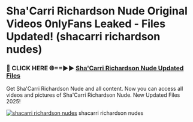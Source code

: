 # Sha'Carri Richardson Nude Original Videos 0nlyFans Leaked - Files Updated! (shacarri richardson nudes)

<h3>🔴 CLICK HERE 🌐==►► <a href="https://tinyurl.com/2p9ay9w9" rel="nofollow">Sha'Carri Richardson Nude Updated Files</a></h3>

Get Sha'Carri Richardson Nude and all content. Now you can access all videos and pictures of Sha'Carri Richardson Nude. New Updated Files 2025!

[![shacarri richardson nudes](https://i.imgur.com/KQgVmj3.gif)](https://tinyurl.com/2p9ay9w9)
shacarri richardson nudes